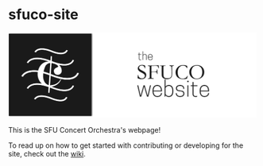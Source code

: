 # sfuco-site
<img src="img/header.png" width="500">

This is the SFU Concert Orchestra's webpage!

To read up on how to get started with contributing or developing for the site, check out the [wiki](https://github.com/sfuco/sfuco-site/wiki).
